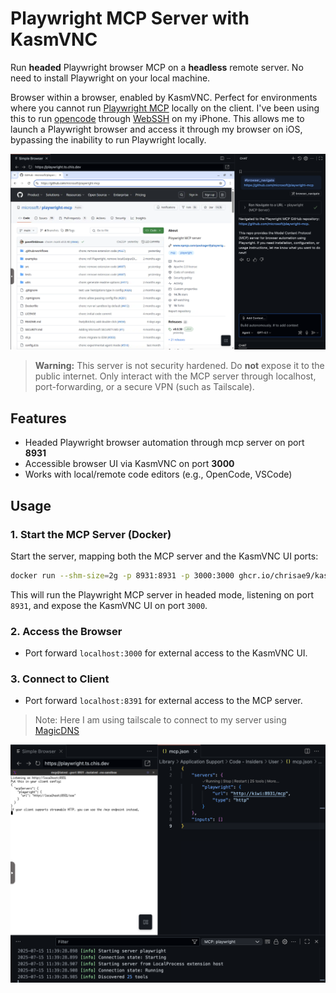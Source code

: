 # Playwright MCP Server with KasmVNC

Run **headed** Playwright browser MCP on a **headless** remote server. No need to install Playwright on your local machine.

Browser within a browser, enabled by KasmVNC. Perfect for environments where you cannot run [Playwright MCP](https://github.com/microsoft/playwright-mcp) locally on the client. I've been using this to run [opencode](https://github.com/sst/opencode) through [WebSSH](https://webssh.net/) on my iPhone. This allows me to launch a Playwright browser and access it through my browser on iOS, bypassing the inability to run Playwright locally.

![preview](images/preview.png)

> **Warning:** This server is not security hardened. Do **not** expose it to the public internet. Only interact with the MCP server through localhost, port-forwarding, or a secure VPN (such as Tailscale).

## Features

- Headed Playwright browser automation through mcp server on port **8931**
- Accessible browser UI via KasmVNC on port **3000**
- Works with local/remote code editors (e.g., OpenCode, VSCode)

## Usage

### 1. Start the MCP Server (Docker)


Start the server, mapping both the MCP server and the KasmVNC UI ports:

```sh
docker run --shm-size=2g -p 8931:8931 -p 3000:3000 ghcr.io/chrisae9/kasm-playwright-mcp:latest
```

This will run the Playwright MCP server in headed mode, listening on port `8931`, and expose the KasmVNC UI on port `3000`.

### 2. Access the Browser

- Port forward `localhost:3000` for external access to the KasmVNC UI.


### 3. Connect to Client

- Port forward `localhost:8391` for external access to the MCP server.

> Note: Here I am using tailscale to connect to my server using [MagicDNS](https://tailscale.com/kb/1081/magicdns)


![vscode](images/vscode.png)
